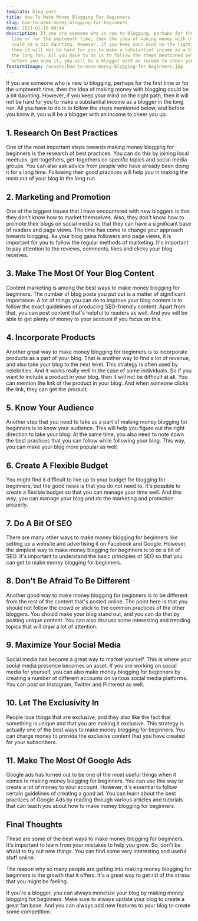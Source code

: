 ```yaml
---
template: blog-post
title: How To Make Money Blogging For Beginners
slug: how-to-make-money-blogging-for-beginners
date: 2021-01-10 09:44
description: If you are someone who is new to blogging, perhaps for the first
  time or for the umpteenth time, then the idea of making money with blogging
  could be a bit daunting. However, if you keep your mind on the right path,
  then it will not be hard for you to make a substantial income as a blogger in
  the long run. All you have to do is to follow the steps mentioned below, and
  before you know it, you will be a blogger with an income to cheer you up.
featuredImage: /assets/how-to-make-money-blogging-for-beginners.jpg
---
```

<!--StartFragment-->

If you are someone who is new to blogging, perhaps for the first time or for the umpteenth time, then the idea of making money with blogging could be a bit daunting. However, if you keep your mind on the right path, then it will not be hard for you to make a substantial income as a blogger in the long run. All you have to do is to follow the steps mentioned below, and before you know it, you will be a blogger with an income to cheer you up.

<!--EndFragment-->

<!--StartFragment-->

## 1. Research On Best Practices

<!--EndFragment-->

<!--StartFragment-->

One of the most important steps towards making money blogging for beginners is the research of best practices. You can do this by joining local meetups, get-togethers, get-togethers on specific topics and social media groups. You can also ask advice from people who have already been doing it for a long time. Following their good practices will help you in making the most out of your blog in the long run.

<!--EndFragment-->

<!--StartFragment-->

## 2. Marketing and Promotion

<!--EndFragment-->

<!--StartFragment-->

One of the biggest issues that I have encountered with new bloggers is that they don't know how to market themselves. Also, they don't know how to promote their blogs on social media so that they can have a significant base of readers and page views. The time has come to change your approach towards blogging. As your blog gains followers and page views, it is important for you to follow the regular methods of marketing. It's important to pay attention to the reviews, comments, likes and clicks your blog receives.

<!--EndFragment-->

<!--StartFragment-->

## 3. Make The Most Of Your Blog Content

<!--EndFragment-->

<!--StartFragment-->

Content marketing is among the best ways to make money blogging for beginners. The number of blog posts you put out is a matter of significant importance. A lot of things you can do to improve your blog content is to follow the exact guidelines of producing SEO-friendly content. Apart from that, you can post content that's helpful to readers as well. And you will be able to get plenty of money to your account if you focus on this.

<!--EndFragment-->

<!--StartFragment-->

## 4. Incorporate Products

<!--EndFragment-->

<!--StartFragment-->

Another great way to make money blogging for beginners is to incorporate products as a part of your blog. That is another way to find a lot of revenue, and also take your blog to the next level. This strategy is often used by celebrities. And it works really well in the case of some individuals. So if you want to include a product in your blog, then it will not be difficult at all. You can mention the link of the product in your blog. And when someone clicks the link, they can get the product.

<!--EndFragment-->

<!--StartFragment-->

## 5. Know Your Audience

<!--EndFragment-->

<!--StartFragment-->

Another step that you need to take as a part of making money blogging for beginners is to know your audience. This will help you figure out the right direction to take your blog. At the same time, you also need to note down the best practices that you can follow while following your blog. This way, you can make your blog more popular as well.

<!--EndFragment-->

<!--StartFragment-->

## 6. Create A Flexible Budget

<!--EndFragment-->

<!--StartFragment-->

You might find it difficult to live up to your budget for blogging for beginners, but the good news is that you do not need to. It's possible to create a flexible budget so that you can manage your time well. And this way, you can manage your blog and do the marketing and promotion properly.

<!--EndFragment-->

<!--StartFragment-->

## 7. Do A Bit Of SEO

<!--EndFragment-->

<!--StartFragment-->

There are many other ways to make money blogging for beginners like setting up a website and advertising it on Facebook and Google. However, the simplest way to make money blogging for beginners is to do a bit of SEO. It's important to understand the basic principles of SEO so that you can get to make money blogging for beginners.

<!--EndFragment-->

<!--StartFragment-->

## 8. Don't Be Afraid To Be Different

<!--EndFragment-->

<!--StartFragment-->

Another good way to make money blogging for beginners is to be different from the rest of the content that's posted online. The point here is that you should not follow the crowd or stick to the common practices of the other bloggers. You should make your blog stand out, and you can do that by posting unique content. You can also discuss some interesting and trending topics that will draw a lot of attention.

<!--EndFragment-->

<!--StartFragment-->

## 9. Maximize Your Social Media

<!--EndFragment-->

<!--StartFragment-->

Social media has become a great way to market yourself. This is where your social media presence becomes an asset. If you are working on social media for yourself, you can also make money blogging for beginners by creating a number of different accounts on various social media platforms. You can post on Instagram, Twitter and Pinterest as well.

<!--EndFragment-->

<!--StartFragment-->

## 10. Let The Exclusivity In

<!--EndFragment-->

<!--StartFragment-->

People love things that are exclusive, and they also like the fact that something is unique and that you are making it exclusive. This strategy is actually one of the best ways to make money blogging for beginners. You can charge money to provide the exclusive content that you have created for your subscribers.

<!--EndFragment-->

<!--StartFragment-->

## 11. Make The Most Of Google Ads

<!--EndFragment-->

<!--StartFragment-->

Google ads has turned out to be one of the most useful things when it comes to making money blogging for beginners. You can use this way to create a lot of money to your account. However, it's essential to follow certain guidelines of creating a good ad. You can learn about the best practices of Google Ads by reading through various articles and tutorials that can teach you about how to make money blogging for beginners.

<!--EndFragment-->

<!--StartFragment-->

## Final Thoughts

<!--EndFragment-->

<!--StartFragment-->

These are some of the best ways to make money blogging for beginners. It's important to learn from your mistakes to help you grow. So, don't be afraid to try out new things. You can find some very interesting and useful stuff online.

<!--EndFragment-->

<!--StartFragment-->

The reason why so many people are getting into making money blogging for beginners is the growth that it offers. It's a great way to get rid of the stress that you might be feeling.

<!--EndFragment-->

<!--StartFragment-->

If you're a blogger, you can always monetize your blog by making money blogging for beginners. Make sure to always update your blog to create a great fan base. And you can always add new features to your blog to create some competition.

<!--EndFragment-->